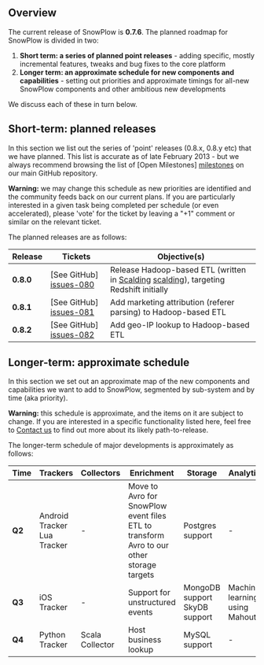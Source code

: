 ## Overview

The current release of SnowPlow is **0.7.6**. The planned roadmap for SnowPlow is divided in two:

1. **Short term: a series of planned point releases** - adding specific, mostly incremental features, tweaks and bug fixes to the core platform
2. **Longer term: an approximate schedule for new components and capabilities** - setting out priorities and approximate timings for all-new SnowPlow components and other ambitious new developments

We discuss each of these in turn below.

## Short-term: planned releases

In this section we list out the series of 'point' releases (0.8.x, 0.8.y etc) that we have planned. This list is accurate as of late February 2013 - but we always recommend browsing the list of [Open Milestones] [milestones] on our main GitHub repository.

**Warning:** we may change this schedule as new priorities are identified and the community feeds back on our current plans. If you are particularly interested in a given task being completed per schedule (or even accelerated), please 'vote' for the ticket by leaving a "+1" comment or similar on the relevant ticket.

The planned releases are as follows:

| Release   | Tickets                   | Objective(s)                                                                                           |
|-----------|---------------------------|--------------------------------------------------------------------------------------------------------|
| **0.8.0** | [See GitHub] [issues-080] | Release Hadoop-based ETL (written in [Scalding] [scalding]), targeting Redshift initially              |
| **0.8.1** | [See GitHub] [issues-081] | Add marketing attribution (referer parsing) to Hadoop-based ETL                                        |
| **0.8.2** | [See GitHub] [issues-082] | Add geo-IP lookup to Hadoop-based ETL                                                                  |

## Longer-term: approximate schedule

In this section we set out an approximate map of the new components and capabilities we want to add to SnowPlow, segmented by sub-system and by time (aka priority).

**Warning:** this schedule is approximate, and the items on it are subject to change. If you are interested in a specific functionality listed here, feel free to [Contact us](Talk-to-us) to find out more about its likely path-to-release.

The longer-term schedule of major developments is approximately as follows:

| Time   | Trackers        | Collectors | Enrichment                                           | Storage              | Analytics |
|--------|-----------------|------------|------------------------------------------------------|----------------------|-----------|
| **Q2** | Android Tracker<br>Lua Tracker | -          | Move to Avro for SnowPlow event files<br>ETL to transform Avro to our other storage targets | Postgres support        | -         | 
| **Q3** | iOS Tracker     | -          | Support for unstructured events             | MongoDB support<br>SkyDB support        | Machine-learning using Mahout         |
| **Q4** | Python Tracker  | Scala Collector | Host business lookup                                 | MySQL support      | - | 

[milestones]: https://github.com/snowplow/snowplow/issues/milestones

[issues-080]: https://github.com/snowplow/snowplow/issues?milestone=15&state=open
[issues-081]: https://github.com/snowplow/snowplow/issues?milestone=16&state=open
[issues-082]: https://github.com/snowplow/snowplow/issues?milestone=17&state=open

[scalding]: https://github.com/twitter/scalding
[redshift]: http://aws.amazon.com/redshift/